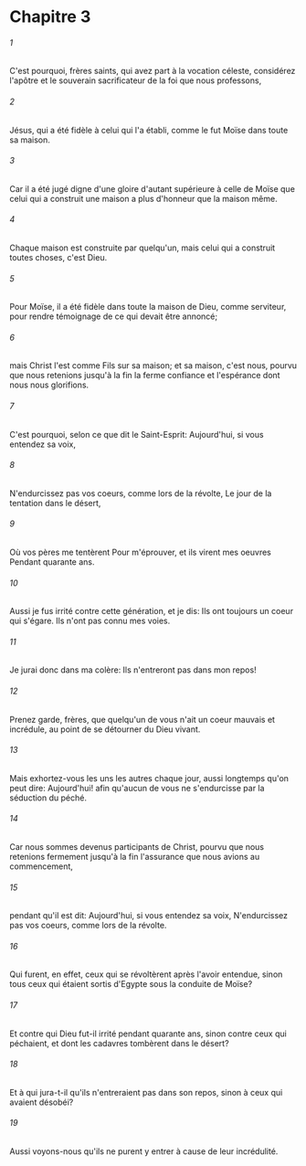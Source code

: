 # Chapitre 3

###### 1
C'est pourquoi, frères saints, qui avez part à la vocation céleste, considérez l'apôtre et le souverain sacrificateur de la foi que nous professons,
###### 2
Jésus, qui a été fidèle à celui qui l'a établi, comme le fut Moïse dans toute sa maison.
###### 3
Car il a été jugé digne d'une gloire d'autant supérieure à celle de Moïse que celui qui a construit une maison a plus d'honneur que la maison même.
###### 4
Chaque maison est construite par quelqu'un, mais celui qui a construit toutes choses, c'est Dieu.
###### 5
Pour Moïse, il a été fidèle dans toute la maison de Dieu, comme serviteur, pour rendre témoignage de ce qui devait être annoncé;
###### 6
mais Christ l'est comme Fils sur sa maison; et sa maison, c'est nous, pourvu que nous retenions jusqu'à la fin la ferme confiance et l'espérance dont nous nous glorifions.
###### 7
C'est pourquoi, selon ce que dit le Saint-Esprit: Aujourd'hui, si vous entendez sa voix,
###### 8
N'endurcissez pas vos coeurs, comme lors de la révolte, Le jour de la tentation dans le désert,
###### 9
Où vos pères me tentèrent Pour m'éprouver, et ils virent mes oeuvres Pendant quarante ans.
###### 10
Aussi je fus irrité contre cette génération, et je dis: Ils ont toujours un coeur qui s'égare. Ils n'ont pas connu mes voies.
###### 11
Je jurai donc dans ma colère: Ils n'entreront pas dans mon repos!
###### 12
Prenez garde, frères, que quelqu'un de vous n'ait un coeur mauvais et incrédule, au point de se détourner du Dieu vivant.
###### 13
Mais exhortez-vous les uns les autres chaque jour, aussi longtemps qu'on peut dire: Aujourd'hui! afin qu'aucun de vous ne s'endurcisse par la séduction du péché.
###### 14
Car nous sommes devenus participants de Christ, pourvu que nous retenions fermement jusqu'à la fin l'assurance que nous avions au commencement,
###### 15
pendant qu'il est dit: Aujourd'hui, si vous entendez sa voix, N'endurcissez pas vos coeurs, comme lors de la révolte.
###### 16
Qui furent, en effet, ceux qui se révoltèrent après l'avoir entendue, sinon tous ceux qui étaient sortis d'Egypte sous la conduite de Moïse?
###### 17
Et contre qui Dieu fut-il irrité pendant quarante ans, sinon contre ceux qui péchaient, et dont les cadavres tombèrent dans le désert?
###### 18
Et à qui jura-t-il qu'ils n'entreraient pas dans son repos, sinon à ceux qui avaient désobéi?
###### 19
Aussi voyons-nous qu'ils ne purent y entrer à cause de leur incrédulité.
